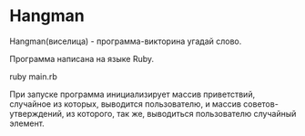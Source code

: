 # Hangman
Hangman(виселица) - программа-викторина угадай слово.

Программа написана на языке Ruby.


ruby main.rb


При запуске программа инициализирует массив приветствий, случайное из которых, выводится пользователю, и массив 
советов-утверждений, из которого, так же, выводиться пользователю случайный элемент.

